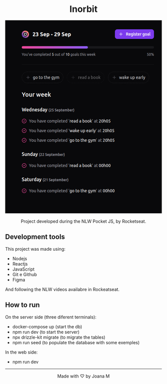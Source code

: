 <h1 align="center"> Inorbit </h1>

<p align="center">
  <img alt="exemple of summary page" src=".github/summary_page.png">
</p>

<p align="center"> Project developed during the NLW Pocket JS, by Rocketseat.</p>

## Development tools

This project was made using:

- Nodejs
- Reactjs
- JavaScript
- Git e Github
- Figma

And following the NLW videos availabre in Rockeatseat.

## How to run

On the server side (three diferent terminals):
- docker-compose up (start the db)
- npm run dev (to start the server)
- npx drizzle-kit migrate (to migrate the tables)
- npm run seed (to populate the database with some exemples)

In the web side:
- npm run dev

---
<p align="center"> Made with ♡ by Joana M </p>
